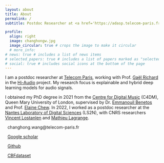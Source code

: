 ```yaml
---
layout: about
title: About
permalink: /
subtitle: Postdoc Researcher at <a href='https://adasp.telecom-paris.fr/'>Telecom Paris</a>

profile:
  align: right
  image: changhongw.jpg
  image_circular: true # crops the image to make it circular
  # more_info:
# news: true # includes a list of news items
# selected_papers: true # includes a list of papers marked as "selected={true}"
# social: true # includes social icons at the bottom of the page
---
```


I am a postdoc researcher at [Telecom Paris](https://adasp.telecom-paris.fr/), working with Prof. [Gaël Richard](https://www.telecom-paris.fr/gael-richard) in the [Hi-Audio](https://tpt-hiaudio.elax.fr/) project. My research focus is explainable and hybrid deep learning models for audio signals.

I obtained my PhD degree in 2021 from the [Centre for Digital Music](http://www.eecs.qmul.ac.uk/research/research-groups/centre-for-digital-music-c4dm-research-group/) (C4DM), Queen Mary University of London, supervised by Dr. [Emmanouil Benetos](http://www.eecs.qmul.ac.uk/~emmanouilb/index.html) and Prof. [Elaine Chew](http://mupae.blogspot.com/p/people.html). In 2022, I worked as a postdoc researcher at the [Nantes Laboratory of Digital Sciences](https://www.ls2n.fr/?lang=en) (LS2N), with CNRS researchers [Vincent Lostanlen](https://www.lostanlen.com/) and [Mathieu Lagrange](https://mathieulagrange.github.io/).

<p align="left"><i class="fa fa-envelope fa-1x"></i>  &nbsp; changhong.wang@telecom-paris.fr</p>

<p align="left"><i class="ai ai-google-scholar ai-1x"></i>  &nbsp; <a href="https://scholar.google.co.uk/citations?user=FLV6gSAAAAAJ&hl=en&oi=ao">Google scholar</a></p>

<p align="left"><i class="fa-brands fa-github"></i>  &nbsp; <a href="https://github.com/changhongw">Github</a></p>

<p align="left"><i class="fa fa-music fa-1x"></i>  &nbsp; <a href="https://zenodo.org/record/5744336">CBFdataset</a></p>


<!-- ![alt text](https://github.com/adam-p/markdown-here/raw/master/src/common/images/icon48.png "Logo Title Text 1") -->